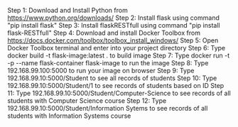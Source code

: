 Step 1: Download and Install Python from https://www.python.org/downloads/
Step 2: Install flask using command "pip install flask"
Step 3: Install flaskRESTfull using command "pip install flask-RESTfull"
Step 4: Download and install Docker Toolbox from https://docs.docker.com/toolbox/toolbox_install_windows/
Step 5: Open Docker Toolbox terminal and enter into your project directory
Step 6: Type docker build -t flask-image:latest . to build image
Step 7: Type docker run -t -p --name flask-container flask-image to run the image 
Step 8: Type 192.168.99.100:5000 to run your image on browser
Step 9: Type 192.168.99.10:5000/Student to see all records of students
Step 10: Type 192.168.99.10:5000/Student/1 to see records of students based on ID
Step 11: Type 192.168.99.10:5000/Student/Computer-Science to see records of all students with Computer Science course
Step 12: Type 192.168.99.10:5000/Student/Information Sytems to see records of all students with Information Systems course

